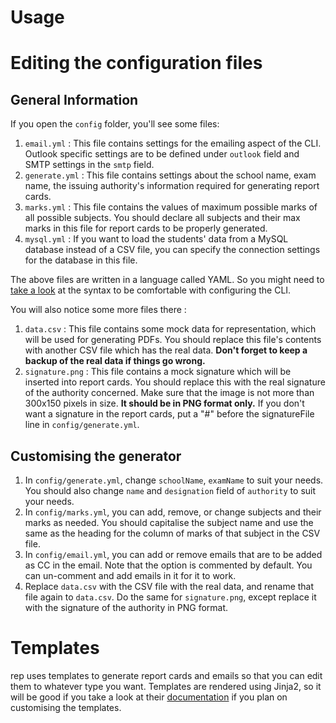 # Usage

# Editing the configuration files

## General Information

If you open the `config` folder, you'll see some files:

1. `email.yml` : This file contains settings for the emailing aspect of the CLI. Outlook specific settings are to be defined under `outlook` field and SMTP settings in the `smtp` field.
2. `generate.yml` : This file contains settings about the school name, exam name, the issuing authority's information required for generating report cards.
3. `marks.yml` : This file contains the values of maximum possible marks of all possible subjects. You should declare all subjects and their max marks in this file for report cards to be properly generated.
4. `mysql.yml` : If you want to load the students' data from a MySQL database instead of a CSV file, you can specify the connection settings for the database in this file.

The above files are written in a language called YAML. So you might need to [take a look]() at the syntax to be comfortable with configuring the CLI.

You will also notice some more files there :

1. `data.csv` : This file contains some mock data for representation, which will be used for generating PDFs. You should replace this file's contents with another CSV file which has the real data. **Don't forget to keep a backup of the real data if things go wrong.**
2. `signature.png` : This file contains a mock signature which will be inserted into report cards. You should replace this with the real signature of the authority concerned. Make sure that the image is not more than 300x150 pixels in size. **It should be in PNG format only.** If you don't want a signature in the report cards, put a "#" before the signatureFile line in `config/generate.yml`.

## Customising the generator

1. In `config/generate.yml`, change `schoolName`, `examName` to suit your needs. You should also change `name` and `designation` field of `authority` to suit your needs.
2. In `config/marks.yml`, you can add, remove, or change subjects and their marks as needed. You should capitalise the subject name and use the same as the heading for the column of marks of that subject in the CSV file.
3. In `config/email.yml`, you can add or remove emails that are to be added as CC in the email. Note that the option is commented by default. You can un-comment and add emails in it for it to work.
4. Replace `data.csv` with the CSV file with the real data, and rename that file again to `data.csv`. Do the same for `signature.png`, except replace it with the signature of the authority in PNG format.

# Templates

rep uses templates to generate report cards and emails so that you can edit them to whatever type you want. Templates are rendered using Jinja2, so it will be good if you take a look at their [documentation]() if you plan on customising the templates.
